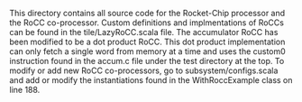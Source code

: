 This directory contains all source code for the Rocket-Chip processor and the RoCC co-processor. Custom definitions and 
implmentations of RoCCs can be found in the tile/LazyRoCC.scala file. The accumulator RoCC has been modified to be a dot product RoCC.
This dot product implementation can only fetch a single word from memory at a time and uses the custom0 instruction found in the 
accum.c file under the test directory at the top. To modify or add new RoCC co-processors, go to subsystem/configs.scala and add 
or modify the instantiations found in the WithRoccExample class on line 188.
